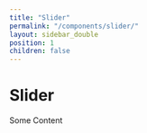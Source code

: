 ```yaml
---
title: "Slider"
permalink: "/components/slider/"
layout: sidebar_double
position: 1
children: false
---
```


<h1>Slider</h1>
<p>Some Content</p>